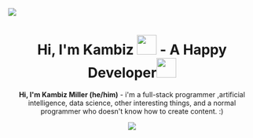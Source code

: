 <img align='center' src="https://capsule-render.vercel.app/api?type=waving&color=timeGradient&height=300&section=header&text=Kambiz%20Miller&fontSize=90&animation=fadeIn">

<h1 align="center">Hi, I'm Kambiz <img src="https://media.tenor.com/oJ_fIavMTk8AAAAi/dm4uz3-foekoe.gif" height="40px"> - A Happy Developer<img src="https://media.tenor.com/GTOjnP3HjWoAAAAi/thumbs-up-animoji.gif" height="40px"></h2>

<p align='center'><b>Hi, I'm Kambiz Miller (he/him)</b> - i'm a full-stack programmer ,artificial intelligence, data science, other interesting things, and a normal programmer who doesn't know how to create content. :)</p>

<p align='center'>
	<img src="https://skillicons.dev/icons?i=html,css,js,ts,php,python,go,cpp">
</p>
